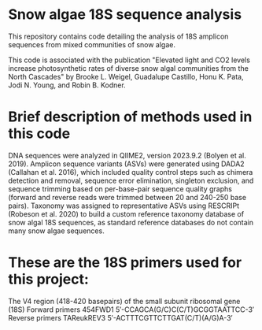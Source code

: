 # Snow algae 18S sequence analysis

This repository contains code detailing the analysis of 18S amplicon sequences from mixed communities of snow algae. 

This code is associated with the publication "Elevated light and CO2 levels increase photosynthetic rates of diverse snow algal communities from the North Cascades" by Brooke L. Weigel, Guadalupe Castillo, Honu K. Pata, Jodi N. Young, and Robin B. Kodner.

# Brief description of methods used in this code
DNA sequences were analyzed in QIIME2, version 2023.9.2 (Bolyen et al. 2019). Amplicon sequence variants (ASVs) were generated using DADA2 (Callahan et al. 2016), which included quality control steps such as chimera detection and removal, sequence error elimination, singleton exclusion, and sequence trimming based on per-base-pair sequence quality graphs (forward and reverse reads were trimmed between 20 and 240-250 base pairs). Taxonomy was assigned to representative ASVs using RESCRIPt (Robeson et al. 2020) to build a custom reference taxonomy database of snow algal 18S sequences, as standard reference databases do not contain many snow algae sequences.

# These are the 18S primers used for this project:
The V4 region (418-420 basepairs) of the small subunit ribosomal gene (18S) 
Forward primers 454FWD1 5′-CCAGCA(G/C)C(C/T)GCGGTAATTCC-3′
Reverse primers TAReukREV3 5′-ACTTTCGTTCTTGAT(C/T)(A/G)A-3′
